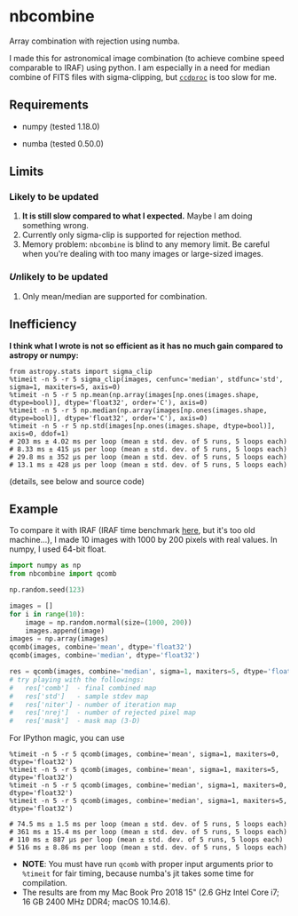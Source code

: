 # nbcombine
Array combination with rejection using numba.



I made this for astronomical image combination (to achieve combine speed comparable to IRAF) using python. I am especially in a need for median combine of FITS files with sigma-clipping, but [``ccdproc``](https://github.com/astropy/ccdproc) is too slow for me.



## Requirements

* numpy (tested 1.18.0)

* numba (tested 0.50.0)



## Limits

### Likely to be updated

1. **It is still slow compared to what I expected.** Maybe I am doing something wrong.
2. Currently only sigma-clip is supported for rejection method.
3. Memory problem: ``nbcombine`` is blind to any memory limit. Be careful when you're dealing with too many images or large-sized images.



### *Un*likely to be updated

1. Only mean/median are supported for combination.



## Inefficiency

**I think what I wrote is not so efficient as it has no much gain compared to astropy or numpy:**

```
from astropy.stats import sigma_clip
%timeit -n 5 -r 5 sigma_clip(images, cenfunc='median', stdfunc='std', sigma=1, maxiters=5, axis=0)
%timeit -n 5 -r 5 np.mean(np.array(images[np.ones(images.shape, dtype=bool)], dtype='float32', order='C'), axis=0)
%timeit -n 5 -r 5 np.median(np.array(images[np.ones(images.shape, dtype=bool)], dtype='float32', order='C'), axis=0)
%timeit -n 5 -r 5 np.std(images[np.ones(images.shape, dtype=bool)], axis=0, ddof=1)
# 203 ms ± 4.02 ms per loop (mean ± std. dev. of 5 runs, 5 loops each)
# 8.33 ms ± 415 µs per loop (mean ± std. dev. of 5 runs, 5 loops each)
# 29.8 ms ± 352 µs per loop (mean ± std. dev. of 5 runs, 5 loops each)
# 13.1 ms ± 428 µs per loop (mean ± std. dev. of 5 runs, 5 loops each)
```

(details, see below and source code)



## Example

To compare it with IRAF (IRAF time benchmark [here](https://astro.uni-bonn.de/~sysstw/lfa_html/iraf/images.imcombine.html#reject), but it's too old machine...), I made 10 images with 1000 by 200 pixels with real values. In numpy, I used 64-bit float.

```python
import numpy as np
from nbcombine import qcomb

np.random.seed(123)

images = []
for i in range(10):
    image = np.random.normal(size=(1000, 200))
    images.append(image)
images = np.array(images)
qcomb(images, combine='mean', dtype='float32')
qcomb(images, combine='median', dtype='float32')

res = qcomb(images, combine='median', sigma=1, maxiters=5, dtype='float32', full=True)
# try playing with the followings: 
#   res['comb']  - final combined map
#   res['std']   - sample stdev map
#   res['niter'] - number of iteration map
#   res['nrej']  - number of rejected pixel map
#   res['mask']  - mask map (3-D)
```

For IPython magic, you can use

```
%timeit -n 5 -r 5 qcomb(images, combine='mean', sigma=1, maxiters=0, dtype='float32')
%timeit -n 5 -r 5 qcomb(images, combine='mean', sigma=1, maxiters=5, dtype='float32')
%timeit -n 5 -r 5 qcomb(images, combine='median', sigma=1, maxiters=0, dtype='float32')
%timeit -n 5 -r 5 qcomb(images, combine='median', sigma=1, maxiters=5, dtype='float32')

# 74.5 ms ± 1.5 ms per loop (mean ± std. dev. of 5 runs, 5 loops each)
# 361 ms ± 15.4 ms per loop (mean ± std. dev. of 5 runs, 5 loops each)
# 110 ms ± 887 µs per loop (mean ± std. dev. of 5 runs, 5 loops each)
# 516 ms ± 8.86 ms per loop (mean ± std. dev. of 5 runs, 5 loops each)
```

* **NOTE**: You must have run ``qcomb`` with proper input arguments prior to ``%timeit`` for fair timing, because numba's jit takes some time for compilation.
* The results are from my Mac Book Pro 2018 15" (2.6 GHz Intel Core i7; 16 GB 2400 MHz DDR4; macOS 10.14.6).

